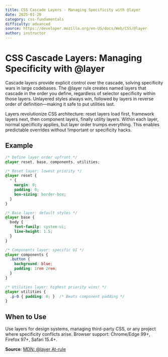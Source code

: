 ```yaml
---
title: CSS Cascade Layers - Managing Specificity with @layer
date: 2025-01-20
category: css-fundamentals
difficulty: advanced
source: https://developer.mozilla.org/en-US/docs/Web/CSS/@layer
author: instructor
---
```


# CSS Cascade Layers: Managing Specificity with @layer

Cascade layers provide explicit control over the cascade, solving specificity wars in large codebases. The @layer rule creates named layers that cascade in the order you define, regardless of selector specificity within those layers. Unlayered styles always win, followed by layers in reverse order of definition—making it safe to put utilities last.

Layers revolutionize CSS architecture: reset layers load first, framework layers next, then component layers, finally utility layers. Within each layer, normal specificity applies, but layer order trumps everything. This enables predictable overrides without !important or specificity hacks.

## Example

```css
/* Define layer order upfront */
@layer reset, base, components, utilities;

/* Reset layer: lowest priority */
@layer reset {
  * {
    margin: 0;
    padding: 0;
    box-sizing: border-box;
  }
}

/* Base layer: default styles */
@layer base {
  body {
    font-family: system-ui;
    line-height: 1.5;
  }
}

/* Components layer: specific UI */
@layer components {
  .button {
    background: blue;
    padding: 1rem 2rem;
  }
}

/* Utilities layer: highest priority wins! */
@layer utilities {
  .p-0 { padding: 0; }  /* Beats component padding */
}
```

## When to Use

Use layers for design systems, managing third-party CSS, or any project where specificity conflicts arise. Browser support: Chrome/Edge 99+, Firefox 97+, Safari 15.4+.

**Source**: [MDN: @layer At-rule](https://developer.mozilla.org/en-US/docs/Web/CSS/@layer)